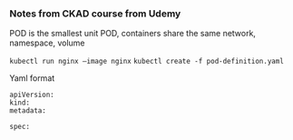 ### Notes from CKAD course from Udemy

POD is the smallest unit
POD, containers share the same network, namespace, volume

`kubectl run nginx —image nginx`
`kubectl create -f pod-definition.yaml`

Yaml format
```
apiVersion:
kind:
metadata:

spec:
```